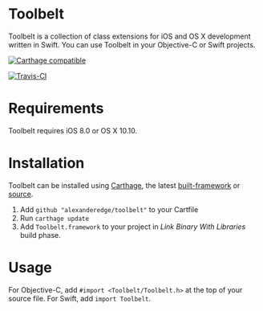 # Toolbelt
Toolbelt is a collection of class extensions for iOS and OS X development written in Swift. You can use Toolbelt in your Objective-C or Swift projects.

[![Carthage compatible](https://img.shields.io/badge/Carthage-compatible-4BC51D.svg?style=flat)](https://github.com/Carthage/Carthage)

[![Travis-CI](https://travis-ci.org/alexanderedge/Toolbelt.svg?branch=master)](https://travis-ci.org/alexanderedge/Toolbelt)

# Requirements
Toolbelt requires iOS 8.0 or OS X 10.10.

# Installation
Toolbelt can be installed using [Carthage](https://github.com/Carthage/Carthage), the latest [built-framework](https://github.com/alexanderedge/Toolbelt/releases/latest) or [source](/Toolbelt/Toolbelt).

1. Add `github "alexanderedge/toolbelt"` to your Cartfile
2. Run `carthage update`
3. Add `Toolbelt.framework` to your project in _Link Binary With Libraries_ build phase.

# Usage
For Objective-C, add `#import <Toolbelt/Toolbelt.h>` at the top of your source file. For Swift, add `import Toolbelt`.
